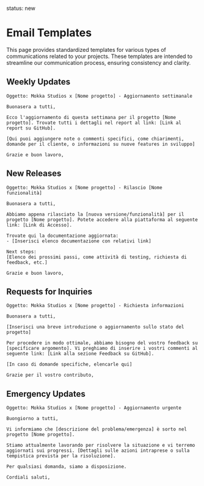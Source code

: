 status: new

# Email Templates
This page provides standardized templates for various types of communications related to your projects. These templates are intended to streamline our communication process, ensuring consistency and clarity.

## Weekly Updates
```plaintext
Oggetto: Mokka Studios x [Nome progetto] - Aggiornamento settimanale

Buonasera a tutti,

Ecco l'aggiornamento di questa settimana per il progetto [Nome progetto]. Trovate tutti i dettagli nel report al link: [Link al report su GitHub].

[Qui puoi aggiungere note o commenti specifici, come chiarimenti, domande per il cliente, o informazioni su nuove features in sviluppo]

Grazie e buon lavoro,
```

## New Releases
```plaintext
Oggetto: Mokka Studios x [Nome progetto] - Rilascio [Nome funzionalità]

Buonasera a tutti,

Abbiamo appena rilasciato la [nuova versione/funzionalità] per il progetto [Nome progetto]. Potete accedere alla piattaforma al seguente link: [Link di Accesso].

Trovate qui la documentazione aggiornata:
- [Inserisci elenco documentazione con relativi link]

Next steps:
[Elenco dei prossimi passi, come attività di testing, richiesta di feedback, etc.]

Grazie e buon lavoro,
```

## Requests for Inquiries
```plaintext
Oggetto: Mokka Studios x [Nome progetto] - Richiesta informazioni

Buonasera a tutti,

[Inserisci una breve introduzione o aggiornamento sullo stato del progetto]

Per procedere in modo ottimale, abbiamo bisogno del vostro feedback su [specificare argomento]. Vi preghiamo di inserire i vostri commenti al seguente link: [Link alla sezione Feedback su GitHub].

[In caso di domande specifiche, elencarle qui]

Grazie per il vostro contributo,
```

## Emergency Updates
```plaintext
Oggetto: Mokka Studios x [Nome progetto] - Aggiornamento urgente

Buongiorno a tutti,

Vi informiamo che [descrizione del problema/emergenza] è sorto nel progetto [Nome progetto].

Stiamo attualmente lavorando per risolvere la situazione e vi terremo aggiornati sui progressi. [Dettagli sulle azioni intraprese o sulla tempistica prevista per la risoluzione].

Per qualsiasi domanda, siamo a disposizione.

Cordiali saluti,
```